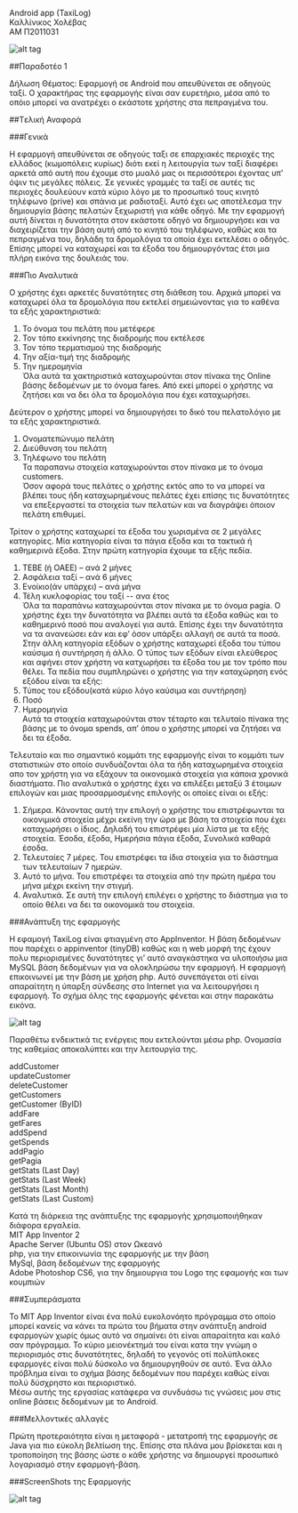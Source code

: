 Android app (TaxiLog)  
Καλλίνικος Χολέβας  
ΑΜ Π2011031   

  
![alt tag](https://github.com/courses-ionio/sw/blob/master/projects_2015/%CE%A02011031/logo1.png)  
  



##Παραδοτέο 1

Δήλωση Θέματος:
Εφαρμογή σε Android που απευθύνεται σε οδηγούς ταξί.
Ο χαρακτήρας της εφαρμογής είναι σαν ευρετήριο, μέσα από το οπόιο μπορεί να ανατρέχει ο εκάστοτε χρήστης στα πεπραγμένα του.


##Tελική Αναφορά

###Γενικά

Η εφαρμογή απευθύνεται σε οδηγούς ταξι σε επαρχιακές περιοχές της ελλάδος (κωμοπόλεις κυρίως) διότι εκεί η λειτουργία των ταξί διαφέρει αρκετά από αυτή που έχουμε στο μυαλό μας οι περισσότεροι έχοντας υπ’ όψιν τις μεγάλες πόλεις. Σε γενικές γραμμές τα ταξί σε αυτές τις περιοχές δουλεύουν κατά κύριο λόγο με το προσωπικό τους κινητό τηλέφωνο (prive) και σπάνια με ραδιοταξί. Αυτό έχει ως αποτέλεσμα την δημιουργία βάσης πελατών ξεχωριστή για κάθε οδηγό. Με την εφαρμογή αυτή δίνεται η δυνατότητα στον εκάστοτε οδηγό να δημιουργήσει και να διαχειρίζεται την βάση αυτή από το κινητό του τηλέφωνο, καθώς και τα πεπραγμένα του, δηλάδη τα δρομολόγια τα οποία έχει εκτελέσει ο οδηγός.  Επίσης μπορεί να καταχωρεί και τα έξοδα του δημιουργόντας έτσι μια πλήρη εικόνα της δουλειάς του.


###Πιο Αναλυτικά

Ο χρήστης έχει αρκετές δυνατότητες στη διάθεση του. Αρχικά μπορεί να καταχωρεί όλα τα δρομολόγια που εκτελεί σημειώνοντας για το καθένα τα εξής χαρακτηριστικά:  
1. Το όνομα του πελάτη που μετέφερε  
2. Τον τόπο εκκίνησης της διαδρομής που εκτέλεσε  
3. Τον τόπο τερματισμού της διαδρομής  
4. Την αξία-τιμή της διαδρομής  
5. Την ημερομηνία  
Όλα αυτά τα χακτηριστικά καταχωρούνται στον πίνακα της Online βάσης δεδομένων με το όνομα fares. Από εκεί μπορεί ο χρήστης να ζητήσει και να δει όλα τα δρομολόγια που έχει καταχωρήσει.  

Δεύτερον ο χρήστης μπορεί να δημιουργήσει το δικό του πελατολόγιο με τα εξής χαρακτηριστικά.  
1. Ονοματεπώνυμο πελάτη    
2. Διεύθυνση του πελάτη  
3. Τηλέφωνο του πελάτη  
Τα παραπανω στοιχεία καταχωρούνται στον πίνακα με το όνομα customers.  
Όσον αφορά τους πελάτες ο χρήστης εκτός απο το να μπορεί να βλέπει τους ήδη καταχωρημένους πελάτες έχει επίσης τις δυνατότητες να επεξεργαστεί τα στοιχεία των πελατών και να διαγράψει όποιον πελάτη επιθυμεί.  
  
Τρίτον ο χρήστης καταχωρεί τα έξοδα του χωρισμένα σε 2 μεγάλες κατηγορίες. Μία κατηγορία είναι τα πάγια έξοδα και τα τακτικά ή καθημερινά έξοδα. Στην πρώτη κατηγορία έχουμε τα εξής πεδία.  
1. ΤΕΒΕ (ή ΟΑΕΕ) – ανά 2 μήνες  
2. Ασφάλεια ταξί – ανά 6 μήνες  
3. Ενοίκιο(άν υπάρχει) – ανά μήνα  
4. Τέλη κυκλοφορίας του ταξί  -- ανα έτος  
Όλα τα παραπάνω καταχωρούνται στον πίνακα με το όνομα pagia. Ο χρήστης έχει την δυνατότητα να βλέπει αυτά τα έξοδα καθώς και το καθημερινό ποσό που αναλογεί για αυτά. Επίσης έχει την δυνατότητα να τα ανανεώσει εάν και εφ’ όσον υπάρξει αλλαγή σε αυτά τα ποσά.  
Στην άλλη κατηγορία εξόδων ο χρήστης καταχωρεί έξοδα του τύπου καύσιμα ή συντήρηση ή άλλο. Ο τύπος των εξόδων είναι ελεύθερος και αφήνει στον χρήστη να κατχωρήσει τα έξοδα του με τον τρόπο που θέλει. Τα πεδία που συμπληρώνει ο χρήστης για την καταχώρηση ενός εξόδου είναι τα εξής:  
1. Τύπος του εξόδου(κατά κύριο λόγο καύσιμα και συντήρηση)  
2. Ποσό  
3. Ημερομηνία  
Αυτά τα στοιχεία καταχωρούνται στον τέταρτο και τελυταίο πίνακα της βάσης με το όνομα spends, απ’ όπου ο χρήστης μπορεί να ζητήσει να δει τα έξοδα.  

Τελευταίο και πιο σημαντικό κομμάτι της εφαρμογής είναι το κομμάτι των στατιστικών στο οποίο συνδυάζονται όλα τα ήδη καταχωρημένα στοιχεία απο τον χρήστη για να εξάχουν τα οικονομικά στοιχεία για κάποια χρονικά διαστήματα. Πιο αναλυτικά ο χρήστης έχει να επιλέξει μεταξύ 3 έτοιμων επιλογών και μιας προσαρμοσμένης επιλογής οι οποίες είναι οι εξής:  
1. Σήμερα. Κάνοντας αυτή την επιλογή ο χρήστης του επιστρέφωνται τα οικονιμικά στοιχεία μέχρι εκείνη την ώρα με βάση τα στοιχεία που έχει καταχωρήσει ο ίδιος. Δηλαδή του επιστρέφει μία λίστα με τα εξής στοιχεία. Έσοδα, έξοδα, Ημερήσια πάγια έξοδα, Συνολικά καθαρά έσοδα.  
2. Τελευταίες 7 μέρες. Του επιστρέφει τα ίδια στοιχεία για το διάστημα των τελευταίων 7 ημερών.  
3. Αυτό το μήνα. Του επιστρέφει τα στοιχεία από την πρώτη ημέρα του μήνα μέχρι εκείνη την στιγμή.  
4. Αναλυτικά. Σε αυτή την επιλογή επιλέγει ο χρήστης το διάστημα για το οποίο θέλει να δει τα οικονομικά του στοιχεία.  


###Ανάπτυξη της εφαρμογής

Η εφαμογή TaxiLog είναι φτιαγμένη στο AppInventor. Η βάση δεδομένων που παρέχει ο appinventor (tinyDB) καθώς και η web μορφή της έχουν πολυ περιορισμένες δυνατότητες γι’ αυτό αναγκάστηκα να υλοποιήσω μια MySQL βάση δεδομένων για να ολοκληρώσω την εφαρμογή. Η εφαρμογή επικοινωνεί με την βάση με χρήση php. Αυτό συνεπάγεται οτί είναι απαραίτητη η ύπαρξη σύνδεσης στο Internet για να λειτουργήσει η εφαρμογή. Το σχήμα όλης της εφαρμογής φένεται και στην παρακάτω εικόνα.  
  
![alt tag](https://github.com/courses-ionio/sw/blob/master/projects_2015/%CE%A02011031/schema.jpg)  

Παραθέτω ενδεικτικά τις ενέργεις που εκτελούνται μέσω php. Ονομασία της καθεμίας αποκαλύπτει και την λειτουργία της.  
  
addCustomer  
updateCustomer  
deleteCustomer  
getCustomers  
getCustomer (ByID)  
addFare  
getFares  
addSpend  
getSpends  
addPagio  
getPagia  
getStats (Last Day)  
getStats (Last Week)  
getStats (Last Month)  
getStats (Last Custom)  


Κατά τη διάρκεια της ανάπτυξης της εφαρμογής χρησιμοποιήθηκαν διάφορα εργαλεία.  
MIT App Inventor 2  
Apache Server (Ubuntu OS) στον Ωκεανό   
php, για την επικοινωνία της εφαρμογής με την βάση  
MySql, βάση δεδομένων της εφαρμογής  
Adobe Photoshop CS6, για την δημιουργια του Logo της εφαμογής και των κουμπιών

###Συμπεράσματα  
  
Το MIT App Inventor είναι ένα πολύ ευκολονόητο πρόγραμμα στο οποίο μπορεί κανείς να κάνει τα πρώτα του βήματα στην ανάπτυξη android εφαρμογών χωρίς όμως αυτό να σημαίνει ότι είναι απαραίτητα και καλό σαν πρόγραμμα. Το κύριο μειονέκτημά του είναι κατα την γνώμη ο περιορισμός στις δυνατότητες, δηλαδή το γεγονός οτί πολύπλοκες εφαρμογές είναι πολύ δύσκολο να δημιουργηθούν σε αυτό. Ένα άλλο πρόβλημα είναι το σχήμα βάσης δεδομένων που παρέχει καθώς είναι πολύ δύσχρηστο και περιοριστικό.  
Μέσω αυτής της εργασίας κατάφερα να συνδυάσω τις γνώσεις μου στις online βάσεις δεδομένων με το Android.  

###Μελλοντικές αλλαγές  
  
Πρώτη προτεραιότητα είναι η μεταφορά - μετατροπή της εφαρμογής σε Java για πιο εύκολη βελτίωση της. Επίσης στα πλάνα μου βρίσκεται και η τροποποίηση της βάσης ώστε ο κάθε χρήστης να δημιουργεί προσωπικό λογαριασμό στην εφαρμογή-βάση.  
  
###ScreenShots της Εφαρμογής  
  
![alt tag](https://github.com/courses-ionio/sw/blob/master/projects_2015/%CE%A02011031/all.jpg)

